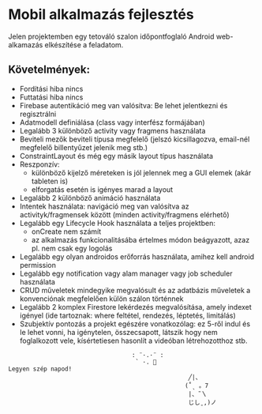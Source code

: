 # Mobil alkalmazás fejlesztés

Jelen projektemben egy tetováló szalon időpontfoglaló Android web-alkamazás elkészítése a feladatom.

## Követelmények:

- Fordítási hiba nincs  
- Futtatási hiba nincs  
- Firebase autentikáció meg van valósítva: Be lehet jelentkezni és regisztrálni  
- Adatmodell definiálása (class vagy interfész formájában)  
- Legalább 3 különböző activity vagy fragmens használata  
- Beviteli mezők beviteli típusa megfelelő (jelszó kicsillagozva, email-nél megfelelő billentyűzet jelenik meg stb.)  
- ConstraintLayout és még egy másik layout típus használata  
- Reszponzív: 
  - különböző kijelző méreteken is jól jelennek meg a GUI elemek (akár tableten is)
  - elforgatás esetén is igényes marad a layout  
- Legalább 2 különböző animáció használata  
- Intentek használata: navigáció meg van valósítva az activityk/fragmensek között (minden activity/fragmens elérhető)  
- Legalább egy Lifecycle Hook használata a teljes projektben:  
  - onCreate nem számít  
  - az alkalmazás funkcionalitásába értelmes módon beágyazott, azaz pl. nem csak egy logolás  
- Legalább egy olyan androidos erőforrás használata, amihez kell android permission  
- Legalább egy notification vagy alam manager vagy job scheduler használata  
- CRUD műveletek mindegyike megvalósult és az adatbázis műveletek a konvenciónak megfelelően külön szálon történnek  
- Legalább 2 komplex Firestore lekérdezés megvalósítása, amely indexet igényel (ide tartoznak: where feltétel, rendezés, léptetés, limitálás)  
- Szubjektív pontozás a projekt egészére vonatkozólag: ez 5-ről indul és le lehet vonni, ha igénytelen, összecsapott, látszik hogy nem foglalkozott vele, kísértetiesen hasonlít a videóban létrehozotthoz stb.

```plaintext
                                   : ¨·.·¨ :                            
                                    ` ·. 🦋                           Legyen szép napod!     
                                                   ╱|、                                     
                                                  (˚ˎ 。7                 
                                                   |、˜〵                  
                                                   じしˍ,)ノ                
```       
